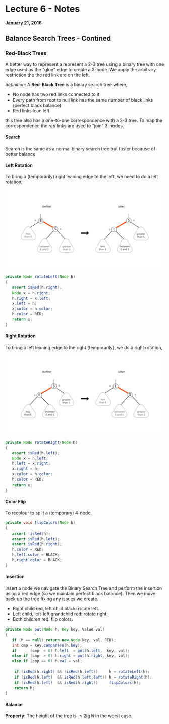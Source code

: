 # Lecture 6 - Notes  

**January 21, 2016**  

## Balance Search Trees - Contined

### Red-Black Trees

A better way to represent a represent a 2-3 tree using a binary tree with one edge used as the "glue" edge to create a 3-node. We apply the arbitrary restriction the the red link are on the left.

_definition_: A __Red-Black Tree__ is a binary search tree where,

* No node has two red links connected to it
* Every path from root to null link has the same number of black links (perfect black balance)
* Red links lean left

this tree also has a one-to-one correspondence with a 2-3 tree. To map the correspondence the _red_ links are used to "join" 3-nodes.

#### Search

Search is the same as a normal binary search tree but faster because of better balance.


#### Left Rotation

To bring a (temporarily) right leaning edge to the left, we need to do a left rotation,

![Example of a left rotation](img/Left-Rotation.svg)

```java
private Node rotateLeft(Node h)
{
   assert isRed(h.right);
   Node x = h.right;
   h.right = x.left;
   x.left = h;
   x.color = h.color;
   h.color = RED;
   return x;
}
```

#### Right Rotation

To bring a left leaning edge to the right (temporarily), we do a right rotation,

![Example of a right rotation](img/Right-Rotation.svg)

```java
private Node rotateRight(Node h)
{
   assert isRed(h.left);
   Node x = h.left;
   h.left = x.right;
   x.right = h;
   x.color = h.color;
   h.color = RED;
   return x;
}
```

#### Color Flip

To recolour to split a (temporary) 4-node,

```java
private void flipColors(Node h)
{
   assert !isRed(h);
   assert isRed(h.left);
   assert isRed(h.right);
   h.color = RED;
   h.left.color = BLACK;
   h.right.color = BLACK;
}
```

#### Insertion

Insert a node we navigate the Binary Search Tree and perform the insertion using a red edge (so we maintain perfect black balance). Then we move back up the tree fixing any issues we create.

* Right child red, left child black: rotate left.
* Left child, left-left grandchild red: rotate right.
* Both children red: flip colors.

```java
private Node put(Node h, Key key, Value val)
{
   if (h == null) return new Node(key, val, RED);
   int cmp = key.compareTo(h.key);
   if      (cmp  < 0) h.left  = put(h.left,  key, val);
   else if (cmp  > 0) h.right = put(h.right, key, val);
   else if (cmp == 0) h.val = val;

    if (isRed(h.right) && !isRed(h.left))     h = rotateLeft(h);
    if (isRed(h.left)  && isRed(h.left.left)) h = rotateRight(h);
    if (isRed(h.left)  && isRed(h.right))     flipColors(h);
    return h; 
}
```

#### Balance

__Property__: The height of the tree is $\le 2 \lg N$ in the worst case.



